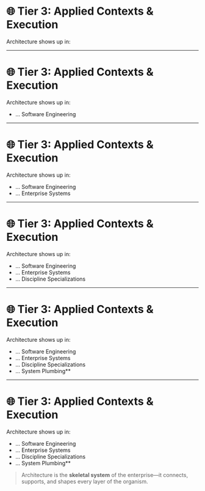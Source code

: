 # 🌐 Tier 3: Applied Contexts & Execution

Architecture shows up in:

<!--
Tier 3 is where architecture stops being theory and starts becoming traceable in real systems.

 It’s not just about planning—it’s about how architecture shows up in software, enterprise structures, platform specialization, and the integration plumbing that binds it all. 
 
 Highlight that an architect who can’t work across these contexts becomes a bottleneck or an ivory tower. True architectural influence spans domains.
-->

---

# 🌐 Tier 3: Applied Contexts & Execution

Architecture shows up in:

- ... Software Engineering
<!-- 
Services, modularity, layering, and runtime boundaries.
-->

---

# 🌐 Tier 3: Applied Contexts & Execution

Architecture shows up in:

- ... Software Engineering
- ... Enterprise Systems
<!-- 
Identity, policy, master data, governance, and SLAs.
-->

---

# 🌐 Tier 3: Applied Contexts & Execution

Architecture shows up in:

- ... Software Engineering
- ... Enterprise Systems
- ... Discipline Specializations
<!-- 
Domains like AI, networking, edge computing, data lakes, etc.

Infrastructure & Cloud Architect
- Hybrid environments, IaC, network patterns

- Security Architect
Threat modeling, zero trust, compliance

Data Architect
- Data mesh, governance, and modeling

DevOps / Platform Architect
- Developer experience, CI/CD, reliability

Integration Architect
 - EDA, ETL, iPaaS, mesh fabrics

UX / Frontend Architect
- Design systems, accessibility, responsiveness

Business Architect
- Capability alignment, strategy, and analysis
-->

---

# 🌐 Tier 3: Applied Contexts & Execution

Architecture shows up in:

- ... Software Engineering
- ... Enterprise Systems
- ... Discipline Specializations
- ... System Plumbing**
<!-- 
Integration glue: APIs, queues, events, pipelines, agents, proxies.
-->

---

# 🌐 Tier 3: Applied Contexts & Execution

Architecture shows up in:

- ... Software Engineering
- ... Enterprise Systems
- ... Discipline Specializations
- ... System Plumbing**

> Architecture is the **skeletal system** of the enterprise—it connects, supports, and shapes every layer of the organism.

<!--
These dimensions cover where architecture manifests in practice across software, enterprise systems, infrastructure, integration plumbing, and operational environments. 

They help architects think across domains and deliver adaptable, observable, and resilient systems in the real world.
-->